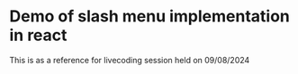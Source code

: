 # Demo of slash menu implementation in react

This is as a reference for livecoding session held on 09/08/2024


